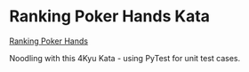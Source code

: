 # Ranking Poker Hands Kata

[Ranking Poker Hands](https://www.codewars.com/kata/ranking-poker-hands/python)

Noodling with this 4Kyu Kata - using PyTest for unit test cases.
